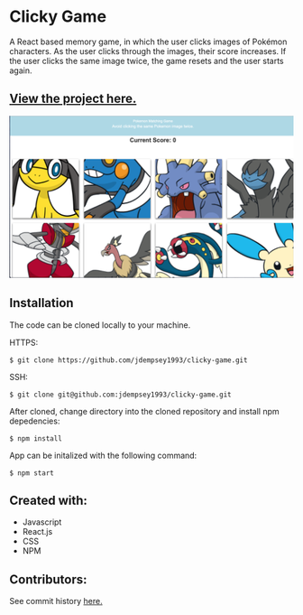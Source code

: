 # Clicky Game
A React based memory game, in which the user clicks images of Pokémon characters. As the user clicks through the images, their score increases. If the user clicks the same image twice, the game resets and the user starts again. 

[View the project here.](https://click-game1993.herokuapp.com)
------

![Image of project](https://github.com/jdempsey1993/clicky-game/blob/master/Clicky%20Game.png)

Installation
---

The code can be cloned locally to your machine. 

HTTPS:
```
$ git clone https://github.com/jdempsey1993/clicky-game.git
```
SSH:
```
$ git clone git@github.com:jdempsey1993/clicky-game.git
```
After cloned, change directory into the cloned repository and install npm depedencies:
```
$ npm install
```
App can be initalized with the following command:
```
$ npm start
``` 

Created with:
---
* Javascript 
* React.js
* CSS
* NPM


Contributors:
---
See commit history [here.](https://github.com/jdempsey1993/clicky-game/graphs/contributors)
 
